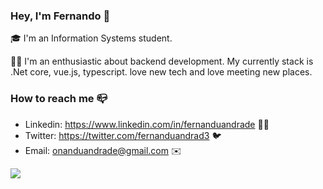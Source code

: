 ### Hey, I'm Fernando 👋  

🎓 I'm an Information Systems student.

🙍‍♂️ I'm an enthusiastic about backend development. My currently stack is .Net core, vue.js, typescript. love new tech and love meeting new places.

### How to reach me 📪

- Linkedin: https://www.linkedin.com/in/fernanduandrade 👨‍💼
- Twitter: https://twitter.com/fernanduandrad3 🐦
- Email: onanduandrade@gmail.com ✉️


![](https://komarev.com/ghpvc/?username=fernanduandrade)
